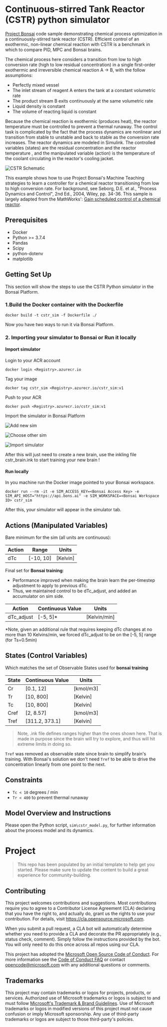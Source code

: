 # Continuous-stirred Tank Reactor (CSTR) python simulator

[Project Bonsai](https://aka.ms/bonsai) code sample demonstrating
chemical process optimization in a continuously-stirred tank reactor
(CSTR). Efficient control of an exothermic, non-linear chemical reaction
with CSTR is a benchmark in which to compare PID, MPC and Bonsai brains.

The chemical process here considers a transition from low to high
conversion rate (high to low residual concentration) in a single first-order exothermic and irreversible chemical reaction A -> B, with the follow assumptions:

* Perfectly mixed vessel
* The inlet stream of reagent A enters the tank at a constant volumetric rate
* The product stream B exits continuously at the same volumetric rate
* Liquid density is constant
* The volume of reacting liquid is constant


Because the chemical reaction is exothermic (produces heat), the reactor temperature
must be controlled to prevent a thermal runaway. The control task is
complicated by the fact that the process dynamics are nonlinear and
transition from stable to unstable and back to stable as the conversion
rate increases. The reactor dynamics are modeled in Simulink. The
controlled variables (states) are the residual concentration  and the
reactor temperature , and the manipulated variable (action) is the
temperature of the coolant circulating in the reactor's cooling jacket.


![CSTR Schematic](img/cstr_diagram.jpg)

This example shows how to use Project Bonsai's Machine Teaching
strategies to learn a controller for a chemical reactor transitioning
from low to high conversion rate. For background, see Seborg, D.E. et
al., "Process Dynamics and Control", 2nd Ed., 2004, Wiley, pp. 34-36.
This sample is largely adapted from the MathWorks':
[Gain scheduled control of a chemical reactor](https://www.mathworks.com/help/control/ug/gain-scheduled-control-of-a-chemical-reactor.html).

## Prerequisites

* Docker
* Python >= 3.7.4
* Pandas
* Scipy
* python-dotenv
* matplotlib

## Getting Set Up

This section will show the steps to use the CSTR Python simulator in the Bonsai Platform.

### 1.Build the Docker container with the Dockerfile

```shell
docker build -t cstr_sim -f Dockerfile ./
```

Now you have two ways to run it via Bonsai Platform. 

### 2. Importing your simulator to Bonsai or Run it locally

#### Import simulator

Login to your ACR account 

```shell
docker login <Registry>.azurecr.io
```

Tag your image

```shell
docker tag cstr_sim <Registry>.azurecr.io/cstr_sim:v1
```

Push to your ACR

```shell
docker push <Registry>.azurecr.io/cstr_sim:v1
```

Import the simulator in Bonsai Platform

![Add new sim](img/add_sim.JPG)

![Choose other sim](img/other_sim.JPG)

![Import simulator](img/import_sim.JPG)

After this will just need to create a new brain, use the inkling file cstr_brain.ink to start training your new brain !

#### Run locally

In you machine run the Docker image pointed to your Bonsai workspace.

```shell
docker run --rm -it -e SIM_ACCESS_KEY=<Bonsai Access Key> -e SIM_API_HOST="https://api.bons.ai" -e SIM_WORKSPACE=<Bonsai Workspace ID> cstr_sim
```

After this, your simulator will appear in the simulator tab.

## Actions (Manipulated Variables)

Bare minimum for the sim (all units are continuous):

| Action | Range      | Units    |
|--------|------------|----------|
| dTc    | [-10, 10]  | [Kelvin] |

Final set for **Bonsai training**:

- Performance improved when making the brain learn the per-timestep adjustment to apply to previous dTc.
- Thus, we maintained control to be dTc_adjust, and added an accumulator on sim side.

| Action     | Continuous Value | Units        |
| --------   | ------------     | ----------   |
| dTc_adjust | [-5, 5]*         | [Kelvin/min] |

*Note, given an additional rule that requires keeping dTc changes at no
more than 10 Kelvins/min, we forced dTc_adjust to be on the [-5, 5]
range (for Ts=0.5min)

## States (Control Variables)

Which matches the set of Observable States used for **bonsai training**

| State | Continuous Value | Units     |
| ----- | ---------------- | -----     |
| Cr    | [0.1, 12]        | [kmol/m3] |
| Tr    | [10, 800]        | [Kelvin]  |
| Tc    | [10, 800]        | [Kelvin]  |
| Cref  | [2, 8.57]        | [kmol/m3] |
| Tref  | [311.2, 373.1]   | [Kelvin] |

> Note, .ink file defines ranges higher than the ones shown here. That
> is made in purpose since the brain will try to explore, and thus will
> hit extreme limits in doing so.

`Tref` was removed as observable state since brain to simplify brain's
training. With Bonsai's solution we don't need `Tref` to be able to drive
the concentration linearly from one point to the next.


## Constraints

* `Tc < 10` degrees / min
* `Tr < 400` to prevent thermal runaway

## Model Overview and Instructions

Please open the Python script, `sim\cstr_model.py`,
for further information about the process model and its dynamics.

# Project

> This repo has been populated by an initial template to help get you started. Please
> make sure to update the content to build a great experience for community-building.


## Contributing

This project welcomes contributions and suggestions.  Most contributions require you to agree to a
Contributor License Agreement (CLA) declaring that you have the right to, and actually do, grant us
the rights to use your contribution. For details, visit https://cla.opensource.microsoft.com.

When you submit a pull request, a CLA bot will automatically determine whether you need to provide
a CLA and decorate the PR appropriately (e.g., status check, comment). Simply follow the instructions
provided by the bot. You will only need to do this once across all repos using our CLA.

This project has adopted the [Microsoft Open Source Code of Conduct](https://opensource.microsoft.com/codeofconduct/).
For more information see the [Code of Conduct FAQ](https://opensource.microsoft.com/codeofconduct/faq/) or
contact [opencode@microsoft.com](mailto:opencode@microsoft.com) with any additional questions or comments.

## Trademarks

This project may contain trademarks or logos for projects, products, or services. Authorized use of Microsoft 
trademarks or logos is subject to and must follow 
[Microsoft's Trademark & Brand Guidelines](https://www.microsoft.com/en-us/legal/intellectualproperty/trademarks/usage/general).
Use of Microsoft trademarks or logos in modified versions of this project must not cause confusion or imply Microsoft sponsorship.
Any use of third-party trademarks or logos are subject to those third-party's policies.

